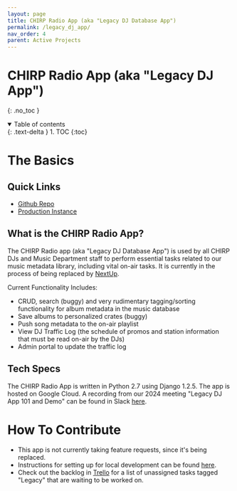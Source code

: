 ```yaml
---
layout: page
title: CHIRP Radio App (aka "Legacy DJ Database App")
permalink: /legacy_dj_app/
nav_order: 4
parent: Active Projects
---
```


# CHIRP Radio App (aka "Legacy DJ App")
{: .no_toc }

<details open markdown="block">
  <summary>
    Table of contents
  </summary>
  {: .text-delta }
1. TOC
{:toc}
</details>

# The Basics

## Quick Links
* [Github Repo](https://github.com/chirpradio/chirpradio)
* [Production Instance](https://chirpradio.appspot.com/auth/hello?redirect=/)

## What is the CHIRP Radio App?
The CHIRP Radio app (aka "Legacy DJ Database App") is used by all CHIRP DJs and Music Department staff to perform essential tasks related to our music metadata library, including vital on-air tasks. It is currently in the process of being replaced by [NextUp](nextup.md).

Current Functionality Includes:
* CRUD, search (buggy) and very rudimentary tagging/sorting functionality for album metadata in the music database
* Save albums to personalized crates (buggy)
* Push song metadata to the on-air playlist
* View DJ Traffic Log (the schedule of promos and station information that must be read on-air by the DJs)
* Admin portal to update the traffic log

## Tech Specs
The CHIRP Radio App is written in Python 2.7 using Django 1.2.5. The app is hosted on Google Cloud.
A recording from our 2024 meeting "Legacy DJ App 101 and Demo" can be found in Slack [here](https://chirpdev.slack.com/archives/C01GSPCEDMK/p1705978509222069).

# How To Contribute
* This app is not currently taking feature requests, since it's being replaced.
* Instructions for setting up for local development can be found [here](https://chirpradio.readthedocs.io/en/latest/index.html).
* Check out the backlog in [Trello](https://trello.com/b/B1L4W9A9/dev-projects) for a list of unassigned tasks tagged "Legacy" that are waiting to be worked on.